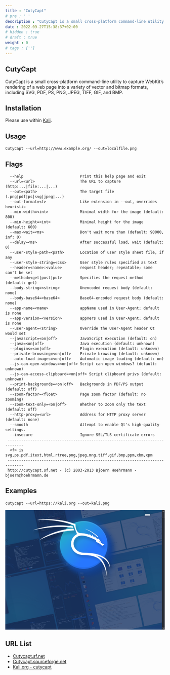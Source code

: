 ```yaml
---
title : "CutyCapt"
# pre : ' '
description : "CutyCapt is a small cross-platform command-line utility to capture WebKit’s rendering of a web page into a variety of vector and bitmap formats, including SVG, PDF, PS, PNG, JPEG, TIFF, GIF, and BMP."
date : 2022-09-27T15:38:37+02:00
# hidden : true
# draft : true
weight : 0
# tags : ['']
---
```


## CutyCapt

CutyCapt is a small cross-platform command-line utility to capture WebKit’s rendering of a web page into a variety of vector and bitmap formats, including SVG, PDF, PS, PNG, JPEG, TIFF, GIF, and BMP.

## Installation

Please use within [Kali](https://www.kali.org/).

## Usage

```plain
CutyCapt --url=http://www.example.org/ --out=localfile.png
```

## Flags

```plain
  --help                         Print this help page and exit                
  --url=<url>                    The URL to capture (http:...|file:...|...)   
  --out=<path>                   The target file (.png|pdf|ps|svg|jpeg|...)   
  --out-format=<f>               Like extension in --out, overrides heuristic 
  --min-width=<int>              Minimal width for the image (default: 800)   
  --min-height=<int>             Minimal height for the image (default: 600)  
  --max-wait=<ms>                Don't wait more than (default: 90000, inf: 0)
  --delay=<ms>                   After successful load, wait (default: 0)     
  --user-style-path=<path>       Location of user style sheet file, if any    
  --user-style-string=<css>      User style rules specified as text           
  --header=<name>:<value>        request header; repeatable; some can't be set
  --method=<get|post|put>        Specifies the request method (default: get)  
  --body-string=<string>         Unencoded request body (default: none)       
  --body-base64=<base64>         Base64-encoded request body (default: none)  
  --app-name=<name>              appName used in User-Agent; default is none  
  --app-version=<version>        appVers used in User-Agent; default is none  
  --user-agent=<string>          Override the User-Agent header Qt would set  
  --javascript=<on|off>          JavaScript execution (default: on)           
  --java=<on|off>                Java execution (default: unknown)            
  --plugins=<on|off>             Plugin execution (default: unknown)          
  --private-browsing=<on|off>    Private browsing (default: unknown)          
  --auto-load-images=<on|off>    Automatic image loading (default: on)        
  --js-can-open-windows=<on|off> Script can open windows? (default: unknown)  
  --js-can-access-clipboard=<on|off> Script clipboard privs (default: unknown)
  --print-backgrounds=<on|off>   Backgrounds in PDF/PS output (default: off)  
  --zoom-factor=<float>          Page zoom factor (default: no zooming)       
  --zoom-text-only=<on|off>      Whether to zoom only the text (default: off) 
  --http-proxy=<url>             Address for HTTP proxy server (default: none)
  --smooth                       Attempt to enable Qt's high-quality settings.
  --insecure                     Ignore SSL/TLS certificate errors            
 -----------------------------------------------------------------------------
  <f> is svg,ps,pdf,itext,html,rtree,png,jpeg,mng,tiff,gif,bmp,ppm,xbm,xpm    
 -----------------------------------------------------------------------------
 http://cutycapt.sf.net - (c) 2003-2013 Bjoern Hoehrmann - bjoern@hoehrmann.de
```

## Examples

```plain
cutycapt --url=https://kali.org --out=kali.png
```

![example](images/kali.png)

## URL List

* [Cutycapt.sf.net](http://cutycapt.sf.net)
* [Cutycapt.sourceforge.net](http://cutycapt.sourceforge.net/)
* [Kali.org - cutycapt](https://www.kali.org/tools/cutycapt/)
